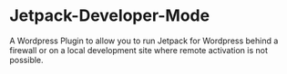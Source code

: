 Jetpack-Developer-Mode
======================

A Wordpress Plugin to allow you to run Jetpack for Wordpress behind a firewall or on a local development site where remote activation is not possible.
